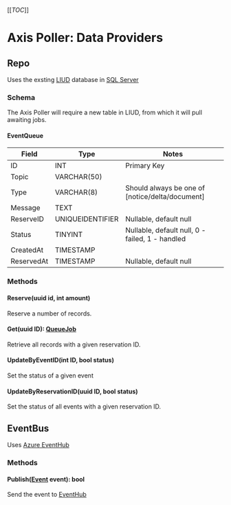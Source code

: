 [[_TOC_]]
# Axis Poller: Data Providers

## Repo
Uses the exsting [LIUD](../../infrastructure#liud) database in [SQL Server](../../infrastructure#sql-server)

### Schema
The Axis Poller will require a new table in LIUD, from which it will pull awaiting jobs.

#### EventQueue

| Field      | Type             | Notes                                           |
|------------|------------------|-------------------------------------------------|
| ID         | INT              | Primary Key                                     |
| Topic      | VARCHAR(50)      |                                                 |
| Type       | VARCHAR(8)       | Should always be one of [notice/delta/document] |
| Message    | TEXT             |                                                 |
| ReserveID  | UNIQUEIDENTIFIER | Nullable, default null                          |
| Status     | TINYINT          | Nullable, default null, 0 - failed, 1 - handled |
| CreatedAt  | TIMESTAMP        |                                                 |
| ReservedAt | TIMESTAMP        | Nullable, default null                          |

### Methods

#### Reserve(uuid id, int amount)
Reserve a number of records. 

#### Get(uuid ID): [QueueJob](domain.md#queuejob)
Retrieve all records with a given reservation ID.

#### UpdateByEventID(int ID, bool status)
Set the status of a given event

#### UpdateByReservationID(uuid ID, bool status)
Set the status of all events with a given reservation ID.

## EventBus
Uses [Azure EventHub](../../infrastructure#azure-eventhub)
### Methods
#### Publish([Event](domain.md#event) event): bool
Send the event to [EventHub](../../infrastructure#azure-eventhub)
